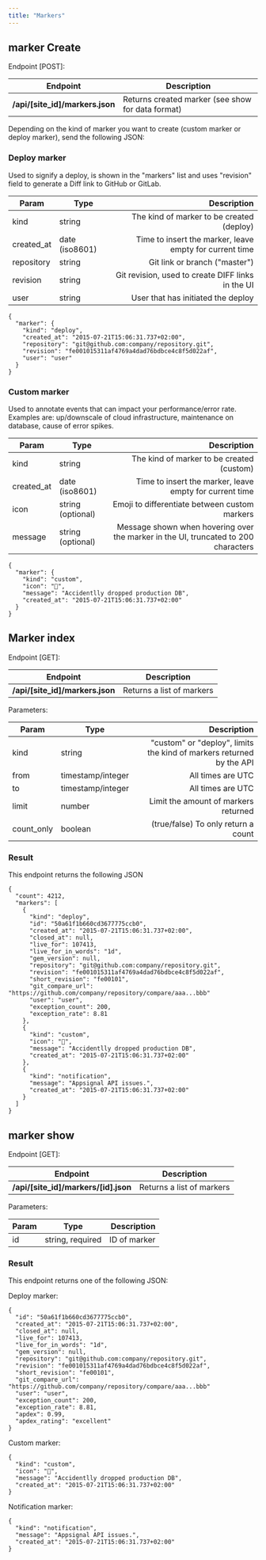 ```yaml
---
title: "Markers"
---
```


## marker Create

Endpoint [POST]:

| Endpoint | Description|
| ------ | ------ |
| **/api/[site_id]/markers.json** | Returns created marker (see show for data format) |

Depending on the kind of marker you want to create (custom marker or deploy marker), send the following JSON:

### Deploy marker

Used to signify a deploy, is shown in the "markers" list and uses "revision" field to generate a Diff link to GitHub or GitLab.

| Param | Type | Description  |
| ------ | ------ | -----: |
|  kind  |  string  | The kind of marker to be created (deploy)  |
|  created_at  |  date (iso8601)  | Time to insert the marker, leave empty for current time |
|  repository  | string | Git link or branch ("master") |
|  revision  | string | Git revision, used to create DIFF links in the UI |
|  user  | string | User that has initiated the deploy |


```
{
  "marker": {
    "kind": "deploy",
    "created_at": "2015-07-21T15:06:31.737+02:00",
    "repository": "git@github.com:company/repository.git",
    "revision": "fe001015311af4769a4dad76bdbce4c8f5d022af",
    "user": "user"
  }
}
```

### Custom marker

Used to annotate events that can impact your performance/error rate. Examples are: up/downscale of cloud infrastructure, maintenance on database, cause of error spikes.

| Param | Type | Description  |
| ------ | ------ | -----: |
|  kind  |  string  | The kind of marker to be created (custom)  |
|  created_at  |  date (iso8601)  | Time to insert the marker, leave empty for current time |
|  icon  | string (optional) | Emoji to differentiate between custom markers |
|  message  | string (optional) | Message shown when hovering over the marker in the UI, truncated to 200 characters |


```
{
  "marker": {
    "kind": "custom",
    "icon": "💩",
    "message": "Accidentlly dropped production DB",
    "created_at": "2015-07-21T15:06:31.737+02:00"
  }
}
```

## Marker index

Endpoint [GET]:

| Endpoint | Description|
| ------ | ------ |
| **/api/[site_id]/markers.json** | Returns a list of markers |

Parameters:

| Param      | Type              | Description                                                          |
| ---------- | ----------------- | -------------------------------------------------------------------: |
| kind       | string            | "custom" or "deploy", limits the kind of markers returned by the API |
| from       | timestamp/integer | All times are UTC                                                    |
| to         | timestamp/integer | All times are UTC                                                    |
| limit      | number            | Limit the  amount of markers returned                                |
| count_only | boolean           | (true/false) To only return a count                                  |

### Result

This endpoint returns the following JSON

```
{
  "count": 4212,
  "markers": [
    {
      "kind": "deploy",
      "id": "50a61f1b660cd3677775ccb0",
      "created_at": "2015-07-21T15:06:31.737+02:00",
      "closed_at": null,
      "live_for": 107413,
      "live_for_in_words": "1d",
      "gem_version": null,
      "repository": "git@github.com:company/repository.git",
      "revision": "fe001015311af4769a4dad76bdbce4c8f5d022af",
      "short_revision": "fe00101",
      "git_compare_url": "https://github.com/company/repository/compare/aaa...bbb"
      "user": "user",
      "exception_count": 200,
      "exception_rate": 8.81
    },
    {
      "kind": "custom",
      "icon": "💩",
      "message": "Accidentlly dropped production DB",
      "created_at": "2015-07-21T15:06:31.737+02:00"
    },
    {
      "kind": "notification",
      "message": "Appsignal API issues.",
      "created_at": "2015-07-21T15:06:31.737+02:00"
    }
  ]
}
```

## marker show

Endpoint [GET]:

| Endpoint | Description|
| ------ | ------ |
| **/api/[site_id]/markers/[id].json** | Returns a list of markers |

Parameters:

| Param | Type             | Description  |
| ----- | ---------------- | -----------: |
|  id   | string, required | ID of marker |

### Result

This endpoint returns one of the following JSON:

Deploy marker:

```
{
  "id": "50a61f1b660cd3677775ccb0",
  "created_at": "2015-07-21T15:06:31.737+02:00",
  "closed_at": null,
  "live_for": 107413,
  "live_for_in_words": "1d",
  "gem_version": null,
  "repository": "git@github.com:company/repository.git",
  "revision": "fe001015311af4769a4dad76bdbce4c8f5d022af",
  "short_revision": "fe00101",
  "git_compare_url": "https://github.com/company/repository/compare/aaa...bbb"
  "user": "user",
  "exception_count": 200,
  "exception_rate": 8.81,
  "apdex": 0.99,
  "apdex_rating": "excellent"
}
```

Custom marker:

```
{
  "kind": "custom",
  "icon": "💩",
  "message": "Accidentlly dropped production DB",
  "created_at": "2015-07-21T15:06:31.737+02:00"
}
```

Notification marker:

```
{
  "kind": "notification",
  "message": "Appsignal API issues.",
  "created_at": "2015-07-21T15:06:31.737+02:00"
}
```
